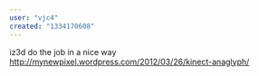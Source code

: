 ```yaml
---
user: "vjc4"
created: "1334170608"
---
```


iz3d do the job in a nice way
http://mynewpixel.wordpress.com/2012/03/26/kinect-anaglyph/
